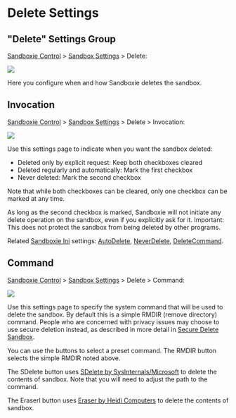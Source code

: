 # Delete Settings

## "Delete" Settings Group

[Sandboxie Control](SandboxieControl.md) > [Sandbox Settings](SandboxSettings.md) > Delete:

![](../Media/DeleteSettings.png)

Here you configure when and how Sandboxie deletes the sandbox.

## Invocation

[Sandboxie Control](SandboxieControl.md) > [Sandbox Settings](SandboxSettings.md) > Delete > Invocation:

![](../Media/DeleteInvocationSettings.png)

Use this settings page to indicate when you want the sandbox deleted:

* Deleted only by explicit request: Keep both checkboxes cleared
* Deleted regularly and automatically: Mark the first checkbox
* Never deleted: Mark the second checkbox

Note that while both checkboxes can be cleared, only one checkbox can be marked at any time.

As long as the second checkbox is marked, Sandboxie will not initiate any delete operation on the sandbox, even if you explicitly ask for it. Important: This does not protect the sandbox from being deleted by other programs.

Related [Sandboxie Ini](SandboxieIni.md) settings: [AutoDelete](AutoDelete.md), [NeverDelete](NeverDelete.md), [DeleteCommand](DeleteCommand.md).

## Command

[Sandboxie Control](SandboxieControl.md) > [Sandbox Settings](SandboxSettings.md) > Delete > Command:

![](../Media/DeleteCommandSettings.png)

Use this settings page to specify the system command that will be used to delete the sandbox. By default this is a simple RMDIR (remove directory) command. People who are concerned with privacy issues may choose to use secure deletion instead, as described in more detail in [Secure Delete Sandbox](SecureDeleteSandbox.md).

You can use the buttons to select a preset command. The RMDIR button selects the simple RMDIR noted above.

The SDelete button uses [SDelete by SysInternals/Microsoft](https://docs.microsoft.com/en-us/sysinternals/downloads/sdelete) to delete the contents of sandbox. Note that you will need to adjust the path to the command.

The Eraserl button uses [Eraser by Heidi Computers](https://eraser.heidi.ie/) to delete the contents of sandbox.
